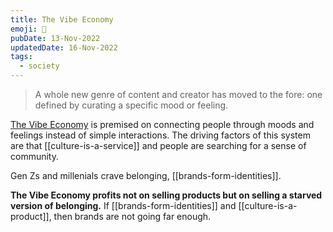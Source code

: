```yaml
---
title: The Vibe Economy
emoji: 🌈
pubDate: 13-Nov-2022
updatedDate: 16-Nov-2022
tags:
  - society
---
```


> A whole new genre of content and creator has moved to the fore: one defined by curating a specific mood or feeling.

[The Vibe Economy](https://thinkforward.wearesocial.com/the-vibe-economy.html) is premised on connecting people through moods and feelings instead of simple interactions. The driving factors of this system are that [[culture-is-a-service]] and people are searching for a sense of community.

Gen Zs and millenials crave belonging, [[brands-form-identities]].

**The Vibe Economy profits not on selling products but on selling a starved version of belonging.** If [[brands-form-identities]] and [[culture-is-a-product]], then brands are not going far enough.